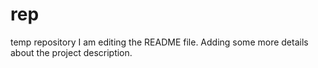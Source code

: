 # rep
temp repository
I am editing the README file. Adding some more details about the project description.
